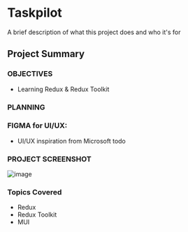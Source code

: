 # Taskpilot  


A brief description of what this project does and who it's for

## Project Summary



### OBJECTIVES

- Learning Redux & Redux Toolkit 



### PLANNING



### FIGMA for UI/UX:

  - UI/UX  inspiration from Microsoft todo
  
### PROJECT SCREENSHOT

![image](https://user-images.githubusercontent.com/65822873/227115679-3f7ebadc-7fcd-4cda-9295-3a4ce0b42619.png)




### Topics Covered

- Redux
- Redux Toolkit
- MUI


